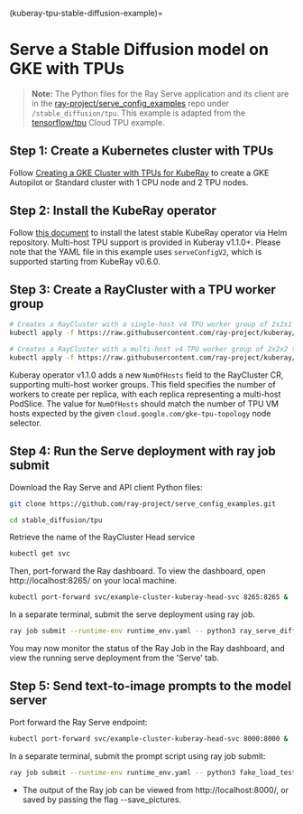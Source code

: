 (kuberay-tpu-stable-diffusion-example)=

# Serve a Stable Diffusion model on GKE with TPUs

> **Note:** The Python files for the Ray Serve application and its client are in the [ray-project/serve_config_examples](https://github.com/ray-project/serve_config_examples) repo under `/stable_diffusion/tpu`. This example is adapted from the [tensorflow/tpu](https://github.com/tensorflow/tpu/tree/master/tools/ray_tpu/src/serve) Cloud TPU example.

## Step 1: Create a Kubernetes cluster with TPUs

Follow [Creating a GKE Cluster with TPUs for KubeRay](kuberay-gke-tpu-cluster-setup) to create a GKE Autopilot or Standard cluster with 1 CPU node and 2 TPU nodes.

## Step 2: Install the KubeRay operator

Follow [this document](kuberay-operator-deploy) to install the latest stable KubeRay operator via Helm repository. Multi-host TPU support is provided in Kuberay v1.1.0+. Please note that the YAML file in this example uses `serveConfigV2`, which is supported starting from KubeRay v0.6.0.

## Step 3: Create a RayCluster with a TPU worker group

```sh
# Creates a RayCluster with a single-host v4 TPU worker group of 2x2x1 topology
kubectl apply -f https://raw.githubusercontent.com/ray-project/kuberay/v1.1.1/ray-operator/config/samples/ray-cluster.tpu-v4-singlehost.yaml

# Creates a RayCluster with a multi-host v4 TPU worker group of 2x2x2 topology
kubectl apply -f https://raw.githubusercontent.com/ray-project/kuberay/v1.1.1/ray-operator/config/samples/ray-cluster.tpu-v4-multihost.yaml
```

Kuberay operator v1.1.0 adds a new `NumOfHosts` field to the RayCluster CR, supporting multi-host worker groups. This field specifies the number of workers to create per replica, with each replica representing a multi-host PodSlice. The value for `NumOfHosts` should match the number of TPU VM hosts expected by the given `cloud.google.com/gke-tpu-topology` node selector.

## Step 4: Run the Serve deployment with ray job submit

Download the Ray Serve and API client Python files:

```sh
git clone https://github.com/ray-project/serve_config_examples.git

cd stable_diffusion/tpu
```

Retrieve the name of the RayCluster Head service

```sh
kubectl get svc
```

Then, port-forward the Ray dashboard. To view the dashboard, open http://localhost:8265/ on your local machine.

```sh
kubectl port-forward svc/example-cluster-kuberay-head-svc 8265:8265 &
```

In a separate terminal, submit the serve deployment using ray job.

```sh
ray job submit --runtime-env runtime_env.yaml -- python3 ray_serve_diffusion_flax.py
```

You may now monitor the status of the Ray Job in the Ray dashboard, and view the running serve deployment from
the 'Serve' tab.


## Step 5: Send text-to-image prompts to the model server

Port forward the Ray Serve endpoint:
```sh
kubectl port-forward svc/example-cluster-kuberay-head-svc 8000:8000 &
```

In a separate terminal, submit the prompt script using ray job submit:

```sh
ray job submit --runtime-env runtime_env.yaml -- python3 fake_load_test.py
```

* The output of the Ray job can be viewed from http://localhost:8000/, or saved by passing the flag --save_pictures.
